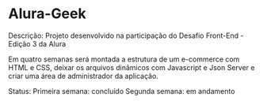 ﻿# Alura-Geek

Descrição: Projeto desenvolvido na participação do Desafio Front-End - Edição 3 da Alura

Em quatro semanas será montada a estrutura de um e-commerce com HTML e CSS, deixar os arquivos dinâmicos com Javascript e Json Server e criar uma área de administrador da aplicação.

Status: 
Primeira semana: concluído
Segunda semana: em andamento
